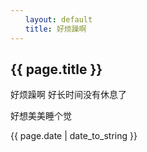 ```yaml
---
　　layout: default
　　title: 好烦躁啊
---
```


## {{ page.title }}

好烦躁啊
好长时间没有休息了

好想美美睡个觉




  

{{ page.date | date_to_string }}
